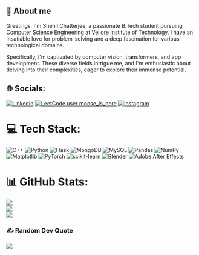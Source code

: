 ## 💫 About me 
Greetings, I'm Snehil Chatterjee, a passionate B.Tech student pursuing Computer Science Engineering at Vellore Institute of Technology. I have an insatiable love for problem-solving and a deep fascination for various technological domains. 

Specifically, I'm captivated by computer vision, transformers, and app development. These diverse fields intrigue me, and I'm enthusiastic about delving into their complexities, eager to explore their immense potential.

## 🌐 Socials:
[![LinkedIn](https://img.shields.io/badge/LinkedIn-%230077B5.svg?logo=linkedin&logoColor=white)](https://linkedin.com/in/snehilchatterjee) [![LeetCode user moose_is_here](https://img.shields.io/badge/dynamic/json?style=flat&labelColor=black&color=%23ffa116&label=LeetCode&query=solved&url=https%3A%2F%2Fbadge.xyli.tech/%2Fapi%2Fusers%2Fmoose_is_here&logo=leetcode&logoColor=yellow)](https://leetcode.com/moose_is_here/)
[![Instagram](https://img.shields.io/badge/Instagram-%23E4405F.svg?logo=Instagram&logoColor=white)](https://instagram.com/snehil.chatterjee) 

# 💻 Tech Stack:
 ![C++](https://img.shields.io/badge/c++-%2300599C.svg?style=for-the-badge&logo=c%2B%2B&logoColor=white) ![Python](https://img.shields.io/badge/python-3670A0?style=for-the-badge&logo=python&logoColor=ffdd54) ![Flask](https://img.shields.io/badge/flask-%23000.svg?style=for-the-badge&logo=flask&logoColor=white) ![MongoDB](https://img.shields.io/badge/MongoDB-%234ea94b.svg?style=for-the-badge&logo=mongodb&logoColor=white) ![MySQL](https://img.shields.io/badge/mysql-%2300000f.svg?style=for-the-badge&logo=mysql&logoColor=white) 
 ![Pandas](https://img.shields.io/badge/pandas-%23150458.svg?style=for-the-badge&logo=pandas&logoColor=white) ![NumPy](https://img.shields.io/badge/numpy-%23013243.svg?style=for-the-badge&logo=numpy&logoColor=white) ![Matplotlib](https://img.shields.io/badge/Matplotlib-%23ffffff.svg?style=for-the-badge&logo=Matplotlib&logoColor=black) ![PyTorch](https://img.shields.io/badge/PyTorch-%23EE4C2C.svg?style=for-the-badge&logo=PyTorch&logoColor=white) ![scikit-learn](https://img.shields.io/badge/scikit--learn-%23F7931E.svg?style=for-the-badge&logo=scikit-learn&logoColor=white)
 ![Blender](https://img.shields.io/badge/blender-%23F5792A.svg?style=for-the-badge&logo=blender&logoColor=white) ![Adobe After Effects](https://img.shields.io/badge/Adobe%20After%20Effects-9999FF.svg?style=for-the-badge&logo=Adobe%20After%20Effects&logoColor=white) 
 
# 📊 GitHub Stats:
![](https://github-readme-stats.vercel.app/api?username=snehilchatterjee&theme=dark&hide_border=false&include_all_commits=true&count_private=true)<br/>
![](https://github-readme-streak-stats.herokuapp.com/?user=snehilchatterjee&theme=dark&hide_border=false)<br/>
![](https://github-readme-stats.vercel.app/api/top-langs/?username=snehilchatterjee&theme=dark&hide_border=false&include_all_commits=true&count_private=true&layout=compact)

### ✍️ Random Dev Quote
![](https://quotes-github-readme.vercel.app/api?type=horizontal&theme=radical)


